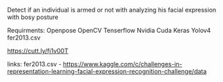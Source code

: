 Detect if an individual is armed or not with analyzing his facial expression with bosy posture


Requirments:
           Openpose
           OpenCV
           Tenserflow
           Nvidia Cuda
           Keras
           Yolov4
           fer2013.csv

https://cutt.ly/fj1v00T


links: 
fer2013.csv -   https://www.kaggle.com/c/challenges-in-representation-learning-facial-expression-recognition-challenge/data
